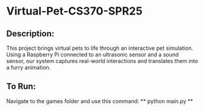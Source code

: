 # Virtual-Pet-CS370-SPR25

## Description:
This project brings virtual pets to life through an interactive pet simulation. Using a Raspberry Pi connected to an ultrasonic sensor and a sound sensor, our system captures real-world interactions and translates them into a furry animation.

## To Run:
Navigate to the games folder and use this command: 
  ** python main.py **
